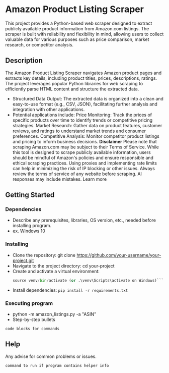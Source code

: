 # Amazon Product Listing Scraper

This project provides a Python-based web scraper designed to extract publicly available product information from Amazon.com listings. The scraper is built with reliability and flexibility in mind, allowing users to collect valuable data for various purposes such as price comparison, market research, or competitor analysis.

## Description

The Amazon Product Listing Scraper navigates Amazon product pages and extracts key details, including product titles, prices, descriptions, ratings. The project leverages popular Python libraries for web scraping to efficiently parse HTML content and structure the extracted data.
* Structured Data Output:
  The extracted data is organized into a clean and easy-to-use format (e.g., CSV, JSON), facilitating further analysis and integration with other applications.
* Potential applications include:
    Price Monitoring: Track the prices of specific products over time to identify trends or competitive pricing strategies.
    Market Research: Gather data on product features, customer reviews, and ratings to understand market trends and consumer preferences.
    Competitive Analysis: Monitor competitor product listings and pricing to inform business decisions.
**Disclaimer**
Please note that scraping Amazon.com may be subject to their Terms of Service. While this tool is designed to scrape publicly available information, users should be mindful of Amazon's policies and ensure responsible and ethical scraping practices. Using proxies and implementing rate limits can help in minimizing the risk of IP blocking or other issues. Always review the terms of service of any website before scraping.
AI responses may include mistakes. Learn more

## Getting Started

### Dependencies

* Describe any prerequisites, libraries, OS version, etc., needed before installing program.
* ex. Windows 10

### Installing

* Clone the repository: git clone https://github.com/your-username/your-project.git
* Navigate to the project directory: cd your-project
* Create and activate a virtual environment:
    ```python -m venv venv
    source venv/bin/activate (or .\venv\Scripts\activate on Windows)```
* Install dependencies:
    ```pip install -r requirements.txt```

### Executing program

* python -m amazon_listings.py -a "ASIN"
* Step-by-step bullets
```
code blocks for commands
```

## Help

Any advise for common problems or issues.
```
command to run if program contains helper info
```
